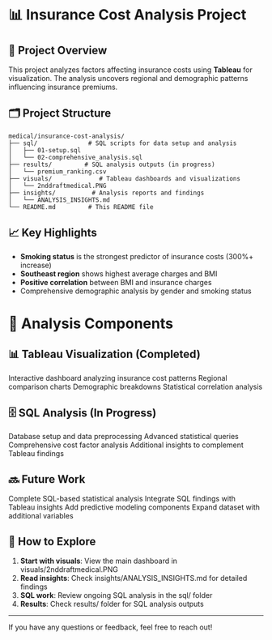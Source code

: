 # 📊 Insurance Cost Analysis Project

## 🎯 Project Overview
This project analyzes factors affecting insurance costs using **Tableau** for visualization. The analysis uncovers regional and demographic patterns influencing insurance premiums.

## 🗂️ Project Structure
```
medical/insurance-cost-analysis/
├── sql/              # SQL scripts for data setup and analysis
│   ├── 01-setup.sql
│   └── 02-comprehensive_analysis.sql
├── results/         # SQL analysis outputs (in progress)
│   └── premium_ranking.csv
├── visuals/             # Tableau dashboards and visualizations
│   └── 2nddraftmedical.PNG
├── insights/          # Analysis reports and findings
│   └── ANALYSIS_INSIGHTS.md
└── README.md         # This README file
```

## 📈 Key Highlights
- **Smoking status** is the strongest predictor of insurance costs (300%+ increase)
- **Southeast region** shows highest average charges and BMI
- **Positive correlation** between BMI and insurance charges
- Comprehensive demographic analysis by gender and smoking status

# 🔬 Analysis Components

## 📊 Tableau Visualization (Completed)

Interactive dashboard analyzing insurance cost patterns
Regional comparison charts
Demographic breakdowns
Statistical correlation analysis

## 🗄️ SQL Analysis (In Progress)

Database setup and data preprocessing
Advanced statistical queries
Comprehensive cost factor analysis
Additional insights to complement Tableau findings

## 🔜 Future Work

Complete SQL-based statistical analysis
Integrate SQL findings with Tableau insights
Add predictive modeling components
Expand dataset with additional variables

## 📂 How to Explore

1. **Start with visuals**: View the main dashboard in visuals/2nddraftmedical.PNG
2. **Read insights**: Check insights/ANALYSIS_INSIGHTS.md for detailed findings
3. **SQL work**: Review ongoing SQL analysis in the sql/ folder
4. **Results**: Check results/ folder for SQL analysis outputs

--------------------------------------------------------------------------------------
If you have any questions or feedback, feel free to reach out!
